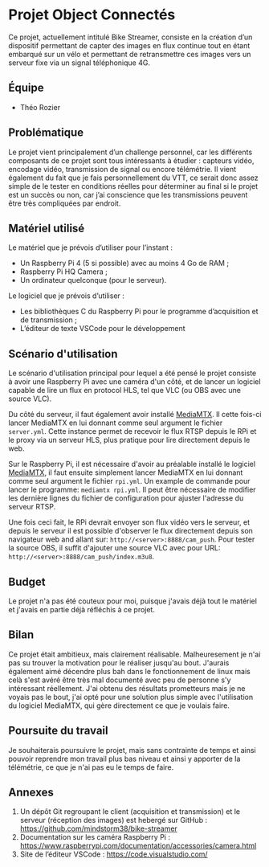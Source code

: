 # Projet Object Connectés

Ce projet, actuellement intitulé Bike Streamer, consiste en la création d’un dispositif 
permettant de capter des images en flux continue tout en étant embarqué sur un vélo et 
permettant de retransmettre ces images vers un serveur fixe via un signal téléphonique 4G.

## Équipe

- Théo Rozier

## Problématique

Le projet vient principalement d’un challenge personnel, car les différents composants de 
ce projet sont tous intéressants à étudier : capteurs vidéo, encodage vidéo, transmission
de signal ou encore télémétrie. Il vient également du fait que je fais personnellement du
VTT, ce serait donc assez simple de le tester en conditions réelles pour déterminer au 
final si le projet est un succès ou non, car j’ai conscience que les transmissions peuvent
être très compliquées par endroit.

## Matériel utilisé

Le matériel que je prévois d’utiliser pour l’instant :
- Un Raspberry Pi 4 (5 si possible) avec au moins 4 Go de RAM ;
- Raspberry Pi HQ Camera ;
- Un ordinateur quelconque (pour le serveur).

Le logiciel que je prévois d’utiliser :
- Les bibliothèques C du Raspberry Pi pour le programme d’acquisition et de transmission ;
- L’éditeur de texte VSCode pour le développement

## Scénario d'utilisation

Le scénario d'utilisation principal pour lequel a été pensé le projet consiste à avoir
une Raspberry Pi avec une caméra d'un côté, et de lancer un logiciel capable de lire un
flux en protocol HLS, tel que VLC (ou OBS avec une source VLC).

Du côté du serveur, il faut également avoir installé [MediaMTX]. Il cette fois-ci lancer
MediaMTX en lui donnant comme seul argument le fichier `server.yml`. Cette instance permet
de recevoir le flux RTSP depuis le RPi et le proxy via un serveur HLS, plus pratique pour
lire directement depuis le web.

Sur le Raspberry Pi, il est nécessaire d'avoir au préalable installé le logiciel 
[MediaMTX], il faut ensuite simplement lancer MediaMTX en lui donnant comme seul 
argument le fichier `rpi.yml`. Un example de commande pour lancer le programme: 
`mediamtx rpi.yml`. Il peut être nécessaire de modifier les dernière lignes du fichier de
configuration pour ajuster l'adresse du serveur RTSP.

Une fois ceci fait, le RPi devrait envoyer son flux vidéo vers le serveur, et depuis le
serveur il est possible d'observer le flux directement depuis son navigateur web and
allant sur: `http://<server>:8888/cam_push`. Pour tester la source OBS, il suffit 
d'ajouter une source VLC avec pour URL: `http://<server>:8888/cam_push/index.m3u8`.

[MediaMTX]: https://github.com/bluenviron/mediamtx

## Budget

Le projet n'a pas été couteux pour moi, puisque j'avais déjà tout le matériel et j'avais
en partie déjà réfléchis à ce projet.

## Bilan

Ce projet était ambitieux, mais clairement réalisable. Malheuresement je n'ai pas su
trouver la motivation pour le réaliser jusqu'au bout. J'aurais également aimé décendre
plus bah dans le fonctionnement de linux mais celà s'est avéré être très mal documenté
avec peu de personne s'y intéressant réellement. J'ai obtenu des résultats prometteurs
mais je ne voyais pas le bout, j'ai opté pour une solution plus simple avec l'utilisation
du logiciel MediaMTX, qui gère directement ce que je voulais faire.

## Poursuite du travail

Je souhaiterais poursuivre le projet, mais sans contrainte de temps et ainsi pouvoir
reprendre mon travail plus bas niveau et ainsi y apporter de la télémétrie, ce que je
n'ai pas eu le temps de faire.

## Annexes

1. Un dépôt Git regroupant le client (acquisition et transmission) et le serveur 
(réception des images) est hebergé sur GitHub : 
https://github.com/mindstorm38/bike-streamer
2. Documentation sur les caméra Raspberry Pi : 
https://www.raspberrypi.com/documentation/accessories/camera.html
3. Site de l’éditeur VSCode : https://code.visualstudio.com/
